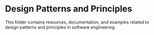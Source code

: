 # Design Patterns and Principles

This folder contains resources, documentation, and examples related to design patterns and principles in software engineering.
